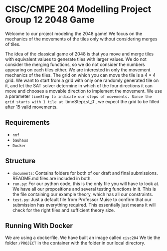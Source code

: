 # CISC/CMPE 204 Modelling Project Group 12 2048 Game 

Welcome to our project modeling the 2048 game! We focus on the mechanics of the movements of the tiles only without considering merges of tiles. 

The idea of the classical game of 2048 is that you move and merge tiles with equivalent values to generate tiles with larger values. We do not consider the merging functions, so we do not consider the numbers appearing on each tiles either. We are interested in only the movement mechanics of the tiles. The grid on which you can move the tile is a 4 * 4 grid. 
We want to start from a grid with only one randomly generated tile on it, and let the SAT solver determine in which of the four directions it can move and chooses a movable direction to implement the movement. We use a parameter `timeStep to indicate our steps of movements. Since the grid starts with 1 tile at `timeStep` is `t_0`, we expect the grid to be filled after 15 valid movements. 

## Requirements
- `nnf`
- `bauhaus`
- `Docker`

## Structure

* `documents`: Contains folders for both of our draft and final submissions. README.md files are included in both.
* `run.py`: For our python code, this is the only file you will have to look at. We have all our propositions and several testing functions in it. This is the file containing our example theory, which has all our constraints. 
* `test.py`: Just a default file from Professor Muise to confirm that our submission has everything required. This essentially just means it will check for the right files and sufficient theory size.

## Running With Docker

We are using a dockerfile. We have built an image called 
`cisc204`
We tie the folder `/PROJECT` in the container with the folder in our local directory.
